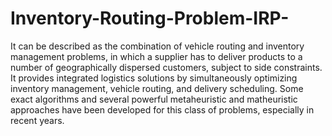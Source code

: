 # Inventory-Routing-Problem-IRP-
It can be described as the combination of vehicle routing and inventory management problems, in which a supplier has to deliver products to a number of geographically dispersed customers, subject to side constraints. It provides integrated logistics solutions by simultaneously optimizing inventory management, vehicle routing, and delivery scheduling. Some exact algorithms and several powerful metaheuristic and matheuristic approaches have been developed for this class of problems, especially in recent years. 
